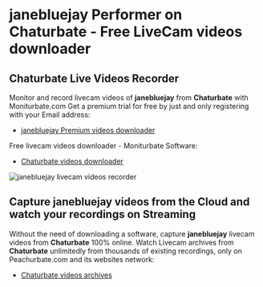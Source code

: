 # janebluejay Performer on Chaturbate - Free LiveCam videos downloader

## Chaturbate Live Videos Recorder

Monitor and record livecam videos of **janebluejay** from **Chaturbate** with Moniturbate.com
Get a premium trial for free by just and only registering with your Email address:
* [janebluejay Premium videos downloader](https://moniturbate.com/request-demo-licence-key.html)

Free livecam videos downloader - Moniturbate Software:
* [Chaturbate videos downloader](https://moniturbate.com/moniturbate-download-software.html)

![janebluejay livecam videos recorder](https://peachurnet.com/templates/moniturbate-software.png)


## Capture janebluejay videos from the Cloud and watch your recordings on Streaming

Without the need of downloading a software, capture **janebluejay** livecam videos from **Chaturbate** 100% online.
Watch Livecam archives from **Chaturbate** unlimitedly from thousands of existing recordings, only on Peachurbate.com and its websites network:
* [Chaturbate videos archives](https://peachurnet.com/)